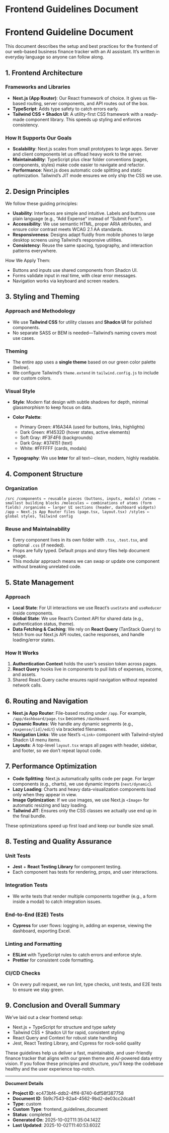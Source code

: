 # Frontend Guidelines Document

# Frontend Guideline Document

This document describes the setup and best practices for the frontend of our web-based business finance tracker with an AI assistant. It’s written in everyday language so anyone can follow along.

## 1. Frontend Architecture

### Frameworks and Libraries

*   **Next.js (App Router)**: Our React framework of choice. It gives us file-based routing, server components, and API routes out of the box.
*   **TypeScript**: Adds type safety to catch errors early.
*   **Tailwind CSS + Shadcn UI**: A utility-first CSS framework with a ready-made component library. This speeds up styling and enforces consistency.

### How It Supports Our Goals

*   **Scalability**: Next.js scales from small prototypes to large apps. Server and client components let us offload heavy work to the server.
*   **Maintainability**: TypeScript plus clear folder conventions (pages, components, styles) make code easier to navigate and refactor.
*   **Performance**: Next.js does automatic code splitting and static optimization. Tailwind’s JIT mode ensures we only ship the CSS we use.

## 2. Design Principles

We follow these guiding principles:

*   **Usability**: Interfaces are simple and intuitive. Labels and buttons use plain language (e.g., “Add Expense” instead of “Submit Form”).
*   **Accessibility**: We use semantic HTML, proper ARIA attributes, and ensure color contrast meets WCAG 2.1 AA standards.
*   **Responsiveness**: Designs adapt fluidly from mobile phones to large desktop screens using Tailwind’s responsive utilities.
*   **Consistency**: Reuse the same spacing, typography, and interaction patterns everywhere.

How We Apply Them:

*   Buttons and inputs use shared components from Shadcn UI.
*   Forms validate input in real time, with clear error messages.
*   Navigation works via keyboard and screen readers.

## 3. Styling and Theming

### Approach and Methodology

*   We use **Tailwind CSS** for utility classes and **Shadcn UI** for polished components.
*   No separate SASS or BEM is needed—Tailwind’s naming covers most use cases.

### Theming

*   The entire app uses a **single theme** based on our green color palette (below).
*   We configure Tailwind’s `theme.extend` in `tailwind.config.js` to include our custom colors.

### Visual Style

*   **Style**: Modern flat design with subtle shadows for depth, minimal glassmorphism to keep focus on data.

*   **Color Palette**:

    *   Primary Green: #16A34A (used for buttons, links, highlights)
    *   Dark Green: #14532D (hover states, active elements)
    *   Soft Gray: #F3F4F6 (backgrounds)
    *   Dark Gray: #374151 (text)
    *   White: #FFFFFF (cards, modals)

*   **Typography**: We use **Inter** for all text—clean, modern, highly readable.

## 4. Component Structure

### Organization

`/src /components ← reusable pieces (buttons, inputs, modals) /atoms ← smallest building blocks /molecules ← combinations of atoms (form fields) /organisms ← larger UI sections (header, dashboard widgets) /app ← Next.js App Router files (page.tsx, layout.tsx) /styles ← global styles, Tailwind config`

### Reuse and Maintainability

*   Every component lives in its own folder with `.tsx`, `.test.tsx`, and optional `.css` (if needed).
*   Props are fully typed. Default props and story files help document usage.
*   This modular approach means we can swap or update one component without breaking unrelated code.

## 5. State Management

### Approach

*   **Local State**: For UI interactions we use React’s `useState` and `useReducer` inside components.
*   **Global State**: We use React’s Context API for shared data (e.g., authentication status, theme).
*   **Data Fetching & Caching**: We rely on **React Query** (TanStack Query) to fetch from our Next.js API routes, cache responses, and handle loading/error states.

### How It Works

1.  **Authentication Context** holds the user’s session token across pages.
2.  **React Query** hooks live in components to pull lists of expenses, income, and assets.
3.  Shared React Query cache ensures rapid navigation without repeated network calls.

## 6. Routing and Navigation

*   **Next.js App Router**: File-based routing under `/app`. For example, `/app/dashboard/page.tsx` becomes `/dashboard`.
*   **Dynamic Routes**: We handle any dynamic segments (e.g., `/expense/[id]/edit`) via bracketed filenames.
*   **Navigation Links**: We use Next’s `<Link>` component with Tailwind-styled Shadcn UI menu items.
*   **Layouts**: A top-level `layout.tsx` wraps all pages with header, sidebar, and footer, so we don’t repeat layout code.

## 7. Performance Optimization

*   **Code Splitting**: Next.js automatically splits code per page. For larger components (e.g., charts), we use dynamic imports (`next/dynamic`).
*   **Lazy Loading**: Charts and heavy data-visualization components load only when they appear in view.
*   **Image Optimization**: If we use images, we use Next.js `<Image>` for automatic resizing and lazy loading.
*   **Tailwind JIT**: Ensures only the CSS classes we actually use end up in the final bundle.

These optimizations speed up first load and keep our bundle size small.

## 8. Testing and Quality Assurance

### Unit Tests

*   **Jest** + **React Testing Library** for component testing.
*   Each component has tests for rendering, props, and user interactions.

### Integration Tests

*   We write tests that render multiple components together (e.g., a form inside a modal) to catch integration issues.

### End-to-End (E2E) Tests

*   **Cypress** for user flows: logging in, adding an expense, viewing the dashboard, exporting Excel.

### Linting and Formatting

*   **ESLint** with TypeScript rules to catch errors and enforce style.
*   **Prettier** for consistent code formatting.

### CI/CD Checks

*   On every pull request, we run lint, type checks, unit tests, and E2E tests to ensure we stay green.

## 9. Conclusion and Overall Summary

We’ve laid out a clear frontend setup:

*   Next.js + TypeScript for structure and type safety
*   Tailwind CSS + Shadcn UI for rapid, consistent styling
*   React Query and Context for robust state handling
*   Jest, React Testing Library, and Cypress for rock-solid quality

These guidelines help us deliver a fast, maintainable, and user-friendly finance tracker that aligns with our green theme and AI-powered data entry vision. If you follow these principles and structure, you’ll keep the codebase healthy and the user experience top-notch.


---
**Document Details**
- **Project ID**: ec473bf4-ddb2-4ff4-8740-6df58f387758
- **Document ID**: 5b9c7543-82a4-4562-9bd2-de03cc2dcab1
- **Type**: custom
- **Custom Type**: frontend_guidelines_document
- **Status**: completed
- **Generated On**: 2025-10-02T11:35:04.142Z
- **Last Updated**: 2025-10-02T11:40:53.602Z
